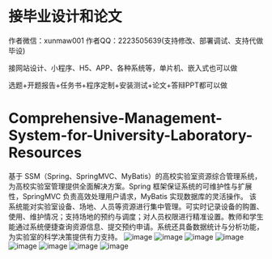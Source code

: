 # 接毕业设计和论文
作者微信：xunmaw001  作者QQ：2223505639(支持修改、部署调试、支持代做毕设)

接网站设计、小程序、H5、APP、各种系统等，单片机、嵌入式也可以做

选题+开题报告+任务书+程序定制+安装测试+论文+答辩PPT都可以做
# Comprehensive-Management-System-for-University-Laboratory-Resources
基于 SSM（Spring、SpringMVC、MyBatis）的高校实验室资源综合管理系统，为高校实验室管理提供全面解决方案。Spring 框架保证系统的可维护性与扩展性，SpringMVC 负责高效处理用户请求，MyBatis 实现数据库的灵活操作。  该系统能对实验室设备、场地、人员等资源进行集中管理。可实时记录设备的购置、使用、维护情况；支持场地的预约与调度；对人员权限进行精准设置。教师和学生能通过系统便捷查询资源信息、提交预约申请。系统还具备数据统计与分析功能，为实验室的科学决策提供有力支持。 
![image](https://github.com/user-attachments/assets/b123b346-2513-4ed4-bac4-5adb0623397c)
![image](https://github.com/user-attachments/assets/cc3d3821-ff9a-4b32-a272-6ece4262fff6)
![image](https://github.com/user-attachments/assets/350a6fbe-bd5d-45dd-808e-79ca11ec875a)
![image](https://github.com/user-attachments/assets/67248de9-89a7-41a5-89db-8c42353487db)
![image](https://github.com/user-attachments/assets/316fd08d-da7e-4eb3-a0fd-76664a5027c6)
![image](https://github.com/user-attachments/assets/86f93c2b-9a83-4638-a30d-c250bbb969bb)
![image](https://github.com/user-attachments/assets/48c8ed17-07d3-4684-b349-5a621b112e78)
![image](https://github.com/user-attachments/assets/31a3ab60-dd3c-4362-8020-a43453c3466d)
